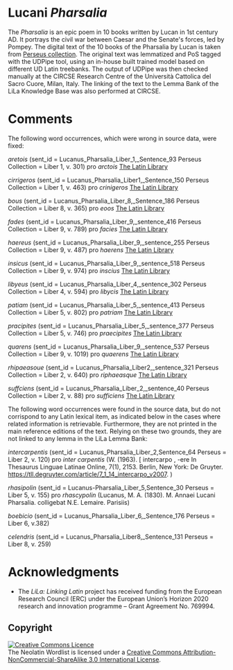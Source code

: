 # Lucani *Pharsalia*

The *Pharsalia* is an epic poem in 10 books written by Lucan in 1st century AD. It portrays the civil war between Caesar and the Senate's forces, led by Pompey. The digital text of the 10 books of the Pharsalia by Lucan is taken from [Perseus collection](http://www.perseus.tufts.edu/hopper/text?doc=Perseus%3atext%3a1999.02.0133). The original text was lemmatized and PoS tagged with the UDPipe tool, using an in-house built trained model based on different UD Latin treebanks. The output of UDPipe was then checked manually at the CIRCSE Research Centre of the Università Cattolica del Sacro Cuore, Milan, Italy. The linking of the text to the Lemma Bank of the LiLa Knowledge Base was also performed at CIRCSE.

# Comments
The following word occurrences, which were wrong in source data, were fixed:

*aretois* (sent_id = Lucanus_Pharsalia_Liber_1,_Sentence_93 Perseus Collection = Liber 1, v. 301) pro *arctois* [The Latin Library](https://www.thelatinlibrary.com/lucan.html) 

*cirrigeros* (sent_id = Lucanus_Pharsalia_Liber1,_Sentence_150 Perseus Collection = Liber 1, v. 463) pro *crinigeros* [The Latin Library](https://www.thelatinlibrary.com/lucan.html) 

*bous* (sent_id = Lucanus_Pharsalia_Liber_8,_Sentence_186 Perseus Collection = Liber 8, v. 365) pro *eoos* [The Latin Library](https://www.thelatinlibrary.com/lucan.html)

*fades* (sent_id = Lucanus_Pharsalia_Liber_9,_sentence_416 Perseus Collection = Liber 9, v. 789) pro *facies* [The Latin Library](https://www.thelatinlibrary.com/lucan.html) 

*haereus* (sent_id = Lucanus_Pharsalia_Liber_9,_sentence_255 Perseus Collection = Liber 9, v. 487) pro *haerens* [The Latin Library](https://www.thelatinlibrary.com/lucan.html)

*insicus* (sent_id = Lucanus_Pharsalia_Liber_9,_sentence_518 Perseus Collection = Liber 9, v. 974) pro *inscius* [The Latin Library](https://www.thelatinlibrary.com/lucan.html) 

*libyeus* (sent_id = Lucanus_Pharsalia_Liber_4,_sentence_302 Perseus Collection = Liber 4, v. 594) pro *libycis* [The Latin Library](https://www.thelatinlibrary.com/lucan.html) 

*patiam* (sent_id = Lucanus_Pharsalia_Liber_5,_sentence_413 Perseus Collection = Liber 5, v. 802) pro *patriam* [The Latin Library](https://www.thelatinlibrary.com/lucan.html) 

*pracipites* (sent_id = Lucanus_Pharsalia_Liber_5,_sentence_377 Perseus Collection = Liber 5, v. 746) pro *praecipites* [The Latin Library](https://www.thelatinlibrary.com/lucan.html)

*quarens* (sent_id = Lucanus_Pharsalia_Liber_9,_sentence_537 Perseus Collection = Liber 9, v. 1019) pro *quaerens* [The Latin Library](https://www.thelatinlibrary.com/lucan.html)

*rhipaeasoue* (sent_id = Lucanus_Pharsalia_Liber2,_sentence_321 Perseus Collection = Liber 2, v. 640) pro *riphaeasque* [The Latin Library](https://www.thelatinlibrary.com/lucan.html)

*suffciens* (sent_id = Lucanus_Pharsalia_Liber_2,_sentence_40 Perseus Collection = Liber 2, v. 88) pro *sufficiens* [The Latin Library](https://www.thelatinlibrary.com/lucan.html) 

The following word occurrences were found in the source data, but do not corrispond to any Latin lexical item, as indicated below in the cases where related information is retrievable. Furthermore, they are not printed in the main reference editions of the text. Relying on these two grounds, they are not linked to any lemma in the LiLa Lemma Bank:

*intercarpentis* (sent_id = Lucanus_Pharsalia_Liber_2,Sentence_64 Perseus = Liber 2, v. 120) pro *inter carpentis* (W. (1963). [ intercarpo , -ere In Thesaurus Linguae Latinae Online, 7(1), 2153. Berlin, New York: De Gruyter. https://tll.degruyter.com/article/7_1_14_intercarpo_v2007. )

*rhasipolin* (sent_id = Lucanus-Pharsalia_Liber_5,Sentence_30 Perseus = Liber 5, v. 155) pro *rhascypolin* (Lucanus, M. A. (1830). M. Annaei Lucani Pharsalia. colligebat N.E. Lemaire. Parisiis)

*boebicio* (sent_id = Lucanus_Pharsalia_Liber_6,_Sentence_176 Perseus = Liber 6, v.382) 

*celendris* (sent_id = Lucanus_Pharsalia_Liber8,_Sentence_131 Perseus = Liber 8, v. 259)

# Acknowledgments

  * The _LiLa: Linking Latin_ project has received funding from the European Research Council (ERC) under the European Union’s Horizon 2020 research and innovation programme – Grant Agreement No. 769994.

## Copyright

<a rel="license" href="http://creativecommons.org/licenses/by-nc-sa/3.0/"><img alt="Creative Commons Licence" style="border-width:0" src="https://i.creativecommons.org/l/by-nc-sa/3.0/88x31.png" /></a><br />The Neolatin Wordlist is licensed under a <a rel="license" href="http://creativecommons.org/licenses/by-nc-sa/3.0/">Creative Commons Attribution-NonCommercial-ShareAlike 3.0 International License</a>.

